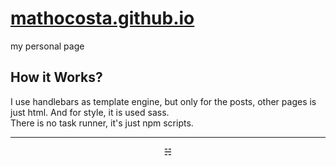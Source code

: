 # [mathocosta.github.io](https://mathocosta.github.io/)
my personal page

## How it Works?
I use handlebars as template engine, but only for the posts, other pages is just html. And for style, it is used sass.
<br>
There is no task runner, it's just npm scripts.
- - -
<p style="text-align: center;">&#x2635;</p>